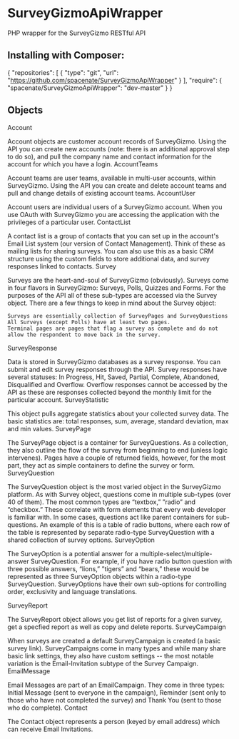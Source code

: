 # SurveyGizmoApiWrapper
PHP wrapper for the SurveyGizmo RESTful API

## Installing with Composer:

{
    "repositories": [
        {
            "type": "git",
            "url": "https://github.com/spacenate/SurveyGizmoApiWrapper"
        }
    ],
    "require": {
        "spacenate/SurveyGizmoApiWrapper": "dev-master"
    }
}

## Objects

Account

Account objects are customer account records of SurveyGizmo. Using the API you can create new accounts (note: there is an additional approval step to do so), and pull the company name and contact information for the account for which you have a login.
AccountTeams

Account teams are user teams, available in multi-user accounts, within SurveyGizmo. Using the API you can create and delete account teams and pull and change details of existing account teams.
AccountUser

Account users are individual users of a SurveyGizmo account. When you use OAuth with SurveyGizmo you are accessing the application with the privileges of a particular user.
ContactList

A contact list is a group of contacts that you can set up in the account's Email List system (our version of Contact Management). Think of these as mailing lists for sharing surveys. You can also use this as a basic CRM structure using the custom fields to store additional data, and survey responses linked to contacts.
Survey

Surveys are the heart-and-soul of SurveyGizmo (obviously). Surveys come in four flavors in SurveyGizmo: Surveys, Polls, Quizzes and Forms. For the purposes of the API all of these sub-types are accessed via the Survey object. There are a few things to keep in mind about the Survey object:

    Surveys are essentially collection of SurveyPages and SurveyQuestions
    All Surveys (except Polls) have at least two pages.
    Terminal pages are pages that flag a survey as complete and do not allow the respondent to move back in the survey.

SurveyResponse

Data is stored in SurveyGizmo databases as a survey response. You can submit and edit survey responses through the API. Survey responses have several statuses: In Progress, Hit, Saved, Partial, Complete, Abandoned, Disqualified and Overflow. Overflow responses cannot be accessed by the API as these are responses collected beyond the monthly limit for the particular account.
SurveyStatistic

This object pulls aggregate statistics about your collected survey data. The basic statistics are: total responses, sum, average, standard deviation, max and min values.
SurveyPage

The SurveyPage object is a container for SurveyQuestions. As a collection, they also outline the flow of the survey from beginning to end (unless logic intervenes). Pages have a couple of returned fields, however, for the most part, they act as simple containers to define the survey or form.
SurveyQuestion

The SurveyQuestion object is the most varied object in the SurveyGizmo platform. As with Survey object, questions come in multiple sub-types (over 40 of them). The most common types are “textbox,” ”radio” and ”checkbox.” These correlate with form elements that every web developer is familiar with. In some cases, questions act like parent containers for sub-questions. An example of this is a table of radio buttons, where each row of the table is represented by separate radio-type SurveyQuestion with a shared collection of survey options.
SurveyOption

The SurveyOption is a potential answer for a multiple-select/multiple-answer SurveyQuestion. For example, if you have radio button question with three possible answers, “lions,” ”tigers” and “bears,” these would be represented as three SurveyOption objects within a radio-type SurveyQuestion. SurveyOptions have their own sub-options for controlling order, exclusivity and language translations.

SurveyReport

The SurveyReport object allows you get list of reports for a given survey, get a specfied report as well as copy and delete reports.
SurveyCampaign

When surveys are created a default SurveyCampaign is created (a basic survey link). SurveyCampaigns come in many types and while many share basic link settings, they also have custom settings -- the most notable variation is the Email-Invitation subtype of the Survey Campaign.
EmailMessage

Email Messages are part of an EmailCampaign. They come in three types: Initial Message (sent to everyone in the campaign), Reminder (sent only to those who have not completed the survey) and Thank You (sent to those who do complete).
Contact

The Contact object represents a person (keyed by email address) which can receive Email Invitations.